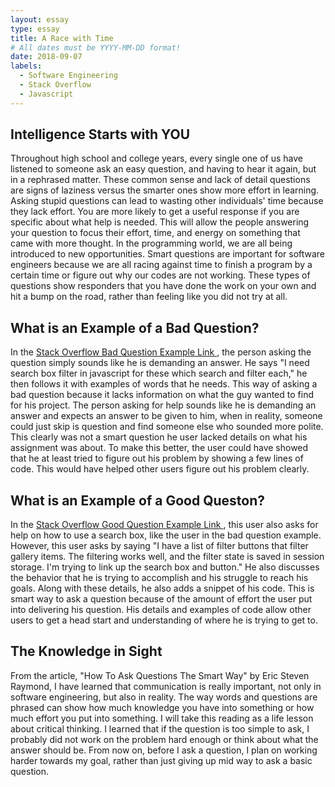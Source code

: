 ```yaml
---
layout: essay
type: essay
title: A Race with Time
# All dates must be YYYY-MM-DD format!
date: 2018-09-07
labels:
  - Software Engineering
  - Stack Overflow
  - Javascript 
---
```


## Intelligence Starts with YOU
Throughout high school and college years, every single one of us have listened to someone ask an easy question, 
and having to hear it again, but in a rephrased matter. These common sense and lack of detail questions are signs of laziness versus the smarter ones show more effort in learning. Asking stupid questions can lead to wasting other individuals' time  because they lack effort. You are more likely to get a useful response if you are specific about what help is needed. This will allow the people answering your question to focus their effort, time, and energy on something that came with more thought. In the programming world, we are all being introduced to new opportunities. Smart questions are important for software engineers because we are all racing against time to finish a program by a certain time or figure out why our codes are not working. These types of questions show responders that you have done the work on your own and hit a bump on the road, rather than feeling like you did not try at all. 

## What is an Example of a Bad Question?
In the [Stack Overflow Bad Question Example Link ](https://stackoverflow.com/questions/52232335/need-search-box-filter-javascript), the person asking the question simply sounds like he is demanding an answer. He says "I need search box filter in javascript for these which search and filter each," he then follows it with examples of words that he needs. This way of asking a bad question because it lacks information on what the guy wanted to find for his project. The person asking for help sounds like he is demanding an answer and expects an answer to be given to him, when in reality, someone could just skip is question and find someone else who sounded more polite. This clearly was not a smart question he user lacked details on what his assignment was about. To make this better, the user could have showed that he at least tried to figure out his problem by showing a few lines of code. This would have helped other users figure out his problem clearly.

## What is an Example of a Good Queston?
In the [Stack Overflow Good Question Example Link ](https://stackoverflow.com/questions/46498308/get-search-box-to-filter-results), this user also asks for help on how to use a search box, like the user in the bad question example. However, this user asks by saying "I have a list of filter buttons that filter gallery items. The filtering works well, and the filter state is saved in session storage. I'm trying to link up the search box and button." He also discusses the behavior that he is trying to accomplish and his struggle to reach his goals. Along with these details, he also adds a snippet of his code. This is smart way to ask a question because of the amount of effort the user put into delivering his question. His details and examples of code allow other users to get a head start and understanding of where he is trying to get to.

## The Knowledge in Sight
From the article, "How To Ask Questions The Smart Way" by Eric Steven Raymond, I have learned that communication is really important, not only in software engineering, but also in reality. The way words and questions are phrased can show how much knowledge you have into something or how much effort you put into something. I will take this reading as a life lesson about critical thinking. I learned that if the question is too simple to ask, I probably did not work on the problem hard enough or think about what the answer should be. From now on, before I ask a question, I plan on working harder towards my goal, rather than just giving up mid way to ask a basic question. 

